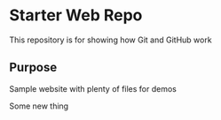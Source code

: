 # Starter Web Repo

This repository is for showing how Git and GitHub work

## Purpose

Sample website with plenty of files for demos

Some new thing